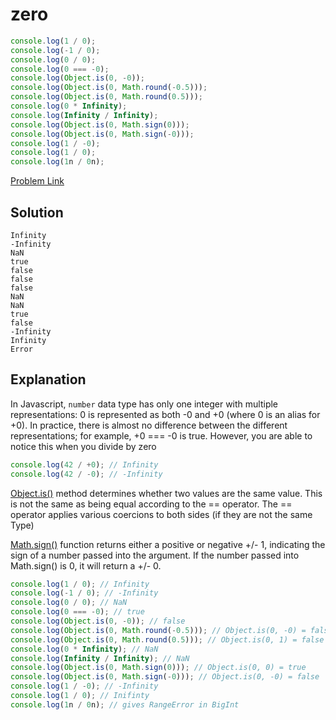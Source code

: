 # zero

```js
console.log(1 / 0);
console.log(-1 / 0);
console.log(0 / 0);
console.log(0 === -0);
console.log(Object.is(0, -0));
console.log(Object.is(0, Math.round(-0.5)));
console.log(Object.is(0, Math.round(0.5)));
console.log(0 * Infinity);
console.log(Infinity / Infinity);
console.log(Object.is(0, Math.sign(0)));
console.log(Object.is(0, Math.sign(-0)));
console.log(1 / -0);
console.log(1 / 0);
console.log(1n / 0n);
```

[Problem Link](https://bigfrontend.dev/quiz/zero)

## Solution

```
Infinity
-Infinity
NaN
true
false
false
false
NaN
NaN
true
false
-Infinity
Infinity
Error
```

## Explanation

In Javascript, `number` data type has only one integer with multiple representations: 0 is represented as both -0 and +0 (where 0 is an alias for +0). In practice, there is almost no difference between the different representations; for example, +0 === -0 is true. However, you are able to notice this when you divide by zero

```js
console.log(42 / +0); // Infinity
console.log(42 / -0); // -Infinity
```

[Object.is()](https://developer.mozilla.org/en-US/docs/Web/JavaScript/Reference/Global_Objects/Object/is#description) method determines whether two values are the same value. This is not the same as being equal according to the == operator. The == operator applies various coercions to both sides (if they are not the same Type)

[Math.sign()](https://developer.mozilla.org/en-US/docs/Web/JavaScript/Reference/Global_Objects/Math/sign) function returns either a positive or negative +/- 1, indicating the sign of a number passed into the argument. If the number passed into Math.sign() is 0, it will return a +/- 0.

```js
console.log(1 / 0); // Infinity
console.log(-1 / 0); // -Infinity
console.log(0 / 0); // NaN
console.log(0 === -0); // true
console.log(Object.is(0, -0)); // false
console.log(Object.is(0, Math.round(-0.5))); // Object.is(0, -0) = false
console.log(Object.is(0, Math.round(0.5))); // Object.is(0, 1) = false
console.log(0 * Infinity); // NaN
console.log(Infinity / Infinity); // NaN
console.log(Object.is(0, Math.sign(0))); // Object.is(0, 0) = true
console.log(Object.is(0, Math.sign(-0))); // Object.is(0, -0) = false
console.log(1 / -0); // -Infinity
console.log(1 / 0); // Inifinty
console.log(1n / 0n); // gives RangeError in BigInt
```
